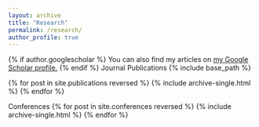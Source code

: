 ```yaml
---
layout: archive
title: "Research"
permalink: /research/
author_profile: true
---
```


{% if author.googlescholar %}
  You can also find my articles on <u><a href="{{author.googlescholar}}">my Google Scholar profile</a>.</u>
{% endif %}
Journal Publications
{% include base_path %}

{% for post in site.publications reversed %}
  {% include archive-single.html %}
{% endfor %}

Conferences
{% for post in site.conferences reversed %}
  {% include archive-single.html %}
{% endfor %}
